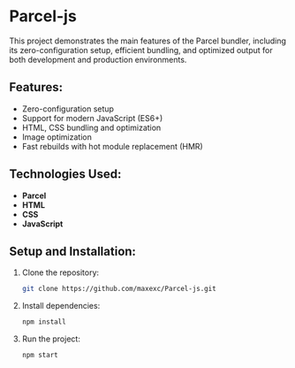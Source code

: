 # Parcel-js

This project demonstrates the main features of the Parcel bundler, including its zero-configuration setup, efficient bundling, and optimized output for both development and production environments.

## Features:
- Zero-configuration setup
- Support for modern JavaScript (ES6+)
- HTML, CSS bundling and optimization
- Image optimization
- Fast rebuilds with hot module replacement (HMR)

## Technologies Used:
- **Parcel**
- **HTML**
- **CSS**
- **JavaScript**

## Setup and Installation:
1. Clone the repository:
   ```bash
   git clone https://github.com/maxexc/Parcel-js.git
   ```
2. Install dependencies:
   ```bash
   npm install
   ```
3. Run the project:
   ```bash
   npm start
   ```

